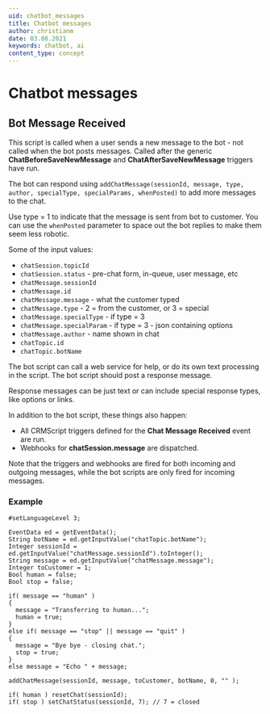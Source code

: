 ```yaml
---
uid: chatbot_messages
title: Chatbot messages
author: christianm
date: 03.08.2021
keywords: chatbot, ai
content_type: concept
---
```


# Chatbot messages

## Bot Message Received

This script is called when a user sends a new message to the bot - not called when the bot posts messages. Called after the generic **ChatBeforeSaveNewMessage** and **ChatAfterSaveNewMessage** triggers have run.

The bot can respond using `addChatMessage(sessionId, message, type, author, specialType, specialParams, whenPosted)` to add more messages to the chat.

Use type = 1 to indicate that the message is sent from bot to customer. You can use the `whenPosted` parameter to space out the bot replies to make them seem less robotic.

Some of the input values:

* `chatSession.topicId`
* `chatSession.status` - pre-chat form, in-queue, user message, etc
* `chatMessage.sessionId`
* `chatMessage.id`
* `chatMessage.message` - what the customer typed
* `chatMessage.type` - 2 = from the customer, or 3 = special
* `chatMessage.specialType` - if type = 3
* `chatMessage.specialParam` - if type = 3 - json containing options
* `chatMessage.author` - name shown in chat
* `chatTopic.id`
* `chatTopic.botName`

The bot script can call a web service for help, or do its own text processing in the script.
The bot script should post a response message.

Response messages can be just text or can include special response types, like options or links.

In addition to the bot script, these things also happen:

* All CRMScript triggers defined for the **Chat Message Received** event are run.
* Webhooks for **chatSession.message** are dispatched.

Note that the triggers and webhooks are fired for both incoming and outgoing messages, while the bot scripts are only fired for incoming messages.

### Example

```crmscript
#setLanguageLevel 3;

EventData ed = getEventData();
String botName = ed.getInputValue("chatTopic.botName");
Integer sessionId = ed.getInputValue("chatMessage.sessionId").toInteger();
String message = ed.getInputValue("chatMessage.message");
Integer toCustomer = 1;
Bool human = false;
Bool stop = false;

if( message == "human" )
{
  message = "Transferring to human...";
  human = true;
}
else if( message == "stop" || message == "quit" )
{
  message = "Bye bye - closing chat.";
  stop = true;
}
else message = "Echo " + message;

addChatMessage(sessionId, message, toCustomer, botName, 0, "" );

if( human ) resetChat(sessionId);
if( stop ) setChatStatus(sessionId, 7); // 7 = closed
```

